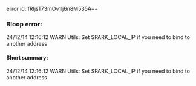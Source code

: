 error id: fRIjsT73mOv1lj6n8M535A==
### Bloop error:

24/12/14 12:16:12 WARN Utils: Set SPARK_LOCAL_IP if you need to bind to another address
#### Short summary: 

24/12/14 12:16:12 WARN Utils: Set SPARK_LOCAL_IP if you need to bind to another address